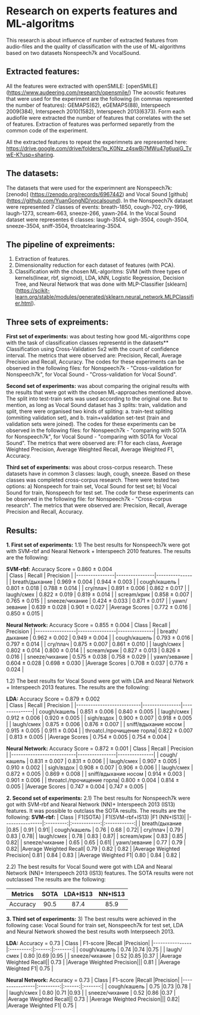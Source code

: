 # Research on experts features and ML-algoritms
This research is about influence of number of extracted features from audio-files and the quality of classification with the use of ML-algorithms based on two datasets Nonspeech7k and VocalSound.

## Extracted features:
All the features were extracted with openSMILE: [openSMILE] (https://www.audeering.com/research/opensmile/)
The acoustic features that were used for the experiment are the following (in commas represented the number of features): GEMAPS(62), eGEMAPS(88), Interspeech 2009(384), Interspeech 2010(1582), Interspeech 2013(6373).
Form each audiofile were extracted the number of features that correlates with the set of features. Extraction of features was performed separetly from the common code of the experiment.

All the extracted features to repeat the experimnets are represented here: https://drive.google.com/drive/folders/1p_K0Nz_z4swBj7MWu47g6uqjG_TvwE-K?usp=sharing.

## The datasets:
The datasets that were used for the experimnent are Nonspeech7k: [zenodo] (https://zenodo.org/records/6967442) and Vocal Sound [github] (https://github.com/YuanGongND/vocalsound). 
In the Nonspeech7k dataset were represented 7 classes of events: breath-1850, cough-702, cry-1996, laugh-1273, scream-663, sneeze-266, yawn-264.
In the Vocal Sound dataset were representes 6 classes: laugh-3504, sigh-3504, cough-3504, sneeze-3504, sniff-3504, throatclearing-3504.

## The pipeline of expreiments:
1) Extraction of features.
2) Dimensionality reduction for each dataset of features (with PCA).
3) Classification with the chosen ML-algoritms: SVM (with three types of kernels(linear, rbf, sigmoid), LDA, kNN, Logistic Regression, Decision Tree, and Neural Network that was done with MLP-Classifier [sklearn] (https://scikit-learn.org/stable/modules/generated/sklearn.neural_network.MLPClassifier.html).

## Three sets of expreiments:
**First set of experiments:** 
was about testing how good ML-algorithms cope with the task of classification classes representd in the datasets**
Classification using Cross-Validation 5x2 with the count of confidence interval.
The metrics that were observed are: Precision, Recall, Average Precision and Recall, Accuracy.
The codes for these experiments can be observed in the following files: for Nonspeech7k - "Cross-validation for Nonspeech7k", for Vocal Sound - "Cross-validation for Vocal Sound".

**Second set of experiments:** 
was about comparing the original results with the results that were got with the chosen ML-approaches mentioned above. The split into test-train sets was used according to the original one. But to mention, as long as Vocal Sound dataset has 3 splits: train, validation and split, there were organised two kinds of spliting: a. train-test spliting (ommiting validation set), and b. train+validation set-test (train and validation sets were joined).
The codes for these experiments can be observed in the following files: for Nonspeech7k - "comparing with SOTA for Nonspeech7k", for Vocal Sound - "comparing with SOTA for Vocal Sound".
The metrics that were observed are: F1 for each class, Average Weighted Precision, Average Weighted Recall, Average Weighted F1, Accuracy.

**Third set of experiments:**
was about cross-corpus research. These datasets have in common 3 classes: laugh, cough, sneeze. Based on these classes was completed cross-corpus research. There were tested two options: 
a) Nonspeech for train set, Vocal Sound for test set; 
b) Vocal Sound for train, Nonspeech for test set.
The code for these experiments can be observed in the following file: for Nonspeech7k - "Cross-corpus research".
The metrics that were observed are: Precision, Recall, Average Precision and Recall, Accuracy.

## Results:
**1. First set of experiments:** 
1.1) The best results for Nonspeech7k were got with SVM-rbf and Nearal Network + Interspeech 2010 features. The results are the following:

**SVM-rbf:**
Accuracy Score = 0.860 ± 0.004  
|  Class         | Recall         | Precision     |
|----------------|----------------|---------------|
| breath/дыхание |  0.969 ± 0.004 | 0.944 ± 0.003 |
| cough/кашель   |  0.801 ± 0.018 | 0.788 ± 0.014 |
| cry/плач       |  0.891 ± 0.006 | 0.862 ± 0.017 |
| laugh/смех     |  0.822 ± 0.019 | 0.819 ± 0.014 |
| scream/крик    |  0.858 ± 0.007 | 0.765 ± 0.015 |
| sneeze/чихание |  0.424 ± 0.033 | 0.871 ± 0.017 |
| yawn/зевание   |  0.639 ± 0.028 | 0.901 ± 0.027 |
|Average Scores  |  0.772 ± 0.016 | 0.850 ± 0.015 |

**Neural Network:**
Accuracy Score = 0.855 ± 0.004
|  Class          | Recall         | Precision     |
|-----------------|----------------|---------------|
| breath/дыхание  |  0.962 ± 0.002 | 0.949 ± 0.004 |
| cough/кашель    |  0.793 ± 0.016 | 0.797 ± 0.014 |
| cry/плач        |  0.875 ± 0.007 | 0.861 ± 0.010 |
| laugh/смех      |  0.802 ± 0.014 | 0.800 ± 0.014 |
| scream/крик     |  0.827 ± 0.013 | 0.826 ± 0.016 |
| sneeze/чихание  |  0.575 ± 0.038 | 0.758 ± 0.029 |
| yawn/зевание    |  0.604 ± 0.028 | 0.698 ± 0.030 |
|Average Scores   |  0.708 ± 0.037 | 0.776 ± 0.024 |

1.2) The best results for Vocal Sound were got with LDA and Nearal Network + Interspeech 2013 features. The results are the following:

**LDA:**
Accuracy Score = 0.879 ± 0.002  
|  Class                    | Recall         | Precision     |
|---------------------------|----------------|---------------|
| cough/кашель              |  0.851 ± 0.006 | 0.840 ± 0.005 |
| laugh/смех                |  0.912 ± 0.006 | 0.920 ± 0.005 |
| sigh/вздох                |  0.900 ± 0.007 | 0.918 ± 0.005 |
| laugh/смех                |  0.875 ± 0.006 | 0.876 ± 0.007 |
| sniff/вдыхание носом      |  0.915 ± 0.005 | 0.911 ± 0.004 |
| throatcl./прочищение горла|  0.822 ± 0.007 | 0.813 ± 0.005 |
|Average Scores             |  0.754 ± 0.005 | 0.754 ± 0.004 |

**Neural Network:**
Accuracy Score = 0.872 ± 0.001 
|  Class                    | Recall         | Precision     |
|---------------------------|----------------|---------------|
| cough/кашель              |  0.831 ± 0.007 | 0.831 ± 0.006 |
| laugh/смех                |  0.907 ± 0.005 | 0.910 ± 0.002 |
| sigh/вздох                |  0.908 ± 0.007 | 0.906 ± 0.006 |
| laugh/смех                |  0.872 ± 0.005 | 0.869 ± 0.008 |
| sniff/вдыхание носом      |  0.914 ± 0.003 | 0.901 ± 0.006 |
| throatcl./прочищение горла|  0.800 ± 0.004 | 0.814 ± 0.005 |
|Average Scores             |  0.747 ± 0.004 | 0.747 ± 0.005 |

**2. Second set of experiments:** 
2.1) The best results for Nonspeech7k were got with SVM-rbf and Nearal Network (NN)+ Interspeech 2013 (IS13) features. It was possible to outclass the SOTA results. The results are the following:
**SVM-rbf:**
|  Class         | F1(SOTA)  | F1(SVM-rbf+IS13) |F1 (NN+IS13)|
|----------------|:---------:|:------------:|:------------:|
| breath/дыхание |0.85       | 0.91         | 0.91|
| cough/кашель   |  0.76     | 0.68         | 0.72|
| cry/плач       |  0.79     | 0.83         | 0.78|
| laugh/смех     |  0.78     | 0.83         | 0.87|
| scream/крик    |  0.83     | 0.85         | 0.82|
| sneeze/чихание |  0.65     | 0.65         | 0.61|
| yawn/зевание   |  0.77     | 0.79         | 0.82|
|Average Weighted Recall|  0.79   | 0.82 | 0.82 |
|Average Weighted Precision|  0.81   | 0.84 | 0.83 |
|Average Weighted F1|  0.80  | 0.84 | 0.82 |

2.2) The best results for Vocal Sound were got with LDA and Nearal Network (NN)+ Interspeech 2013 (IS13) features. The SOTA results were not outclassed The results are the following:

|Metrics |SOTA|LDA+IS13|NN+IS13|
|--------|:--:|:------:|:------:|
|Accuracy|90.5|87.4    |85.9    |

**3. Third set of experiments:** 
3) The best results were achieved in the following case: Vocal Sound for train set, Nonspeech7k for test set, LDA and Neural Network showed the best results woth Interpseech 2013.

**LDA:**
Accuracy = 0.73
|  Class         | F1-score  |Recall  |Precision|
|----------------|:---------:|:------:|:-------:|
| cough/кашель   |  0.74     |0.74    |0.75     |
| laugh/смех     |  0.80     |0.69    |0.95     |
| sneeze/чихание |  0.52     |0.85    |0.37     |
|Average Weighted Recall||  0.73 |
|Average Weighted Precision|||  0.81 |
|Average Weighted F1|  0.75 |


**Neural Network:**
Accuracy = 0.73 
|  Class         | F1-score  |Recall  |Precision|
|----------------|:---------:|:------:|:-------:|
| cough/кашель   |  0.75     |0.73    |0.78     |
| laugh/смех     |  0.80     |0.71    |0.93     |
| sneeze/чихание |  0.52     |0.86    |0.37     |
|Average Weighted Recall||  0.73 |
|Average Weighted Precision|||  0.82|
|Average Weighted F1|  0.75 |

